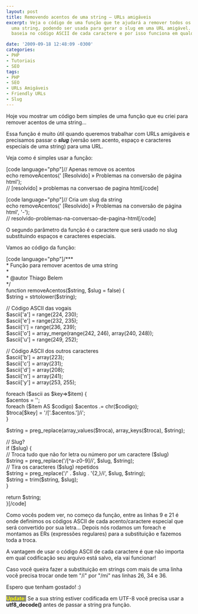 ```yaml
---
layout: post
title: Removendo acentos de uma string – URLs amigáveis
excerpt: Veja o código de uma função que te ajudará a remover todos os acentos de
  uma string, podendo ser usada para gerar o slug em uma URL amigável. A função se
  baseia no código ASCII de cada caractere e por isso funciona em qualquer ambiente.

date: '2009-09-18 12:48:09 -0300'
categories:
- PHP
- Tutoriais
- SEO
tags:
- PHP
- SEO
- URLs Amigáveis
- Friendly URLs
- Slug
---
```

<p>Hoje vou mostrar um código bem simples de uma função que eu criei para remover acentos de uma string...</p>
<p>Essa função é muito útil quando queremos trabalhar com URLs amigáveis e precisamos passar o <em><strong>slug</strong></em> (versão sem acento, espaço e caracteres especiais de uma string) para uma URL.</p>
<p>Veja como é simples usar a função:</p>
<p>[code language="php"]// Apenas remove os acentos<br />
echo removeAcentos(' [Resolvido] » Problemas na conversão de página html');<br />
// [resolvido] » problemas na conversao de pagina html[/code]</p>
<p>[code language="php"]// Cria um slug da string<br />
echo removeAcentos(' [Resolvido] » Problemas na conversão de página html', '-');<br />
// resolvido-problemas-na-conversao-de-pagina-html[/code]</p>
<p>O segundo parâmetro da função é o caractere que será usado no slug substituindo espaços e caracteres especiais.</p>
<p>Vamos ao código da função:</p>
<p>[code language="php"]/***<br />
 * Função para remover acentos de uma string<br />
 *<br />
 * @autor Thiago Belem <contato@thiagobelem.net><br />
 */<br />
function removeAcentos($string, $slug = false) {<br />
	$string = strtolower($string);</p>
<p>	// Código ASCII das vogais<br />
	$ascii['a'] = range(224, 230);<br />
	$ascii['e'] = range(232, 235);<br />
	$ascii['i'] = range(236, 239);<br />
	$ascii['o'] = array_merge(range(242, 246), array(240, 248));<br />
	$ascii['u'] = range(249, 252);</p>
<p>	// Código ASCII dos outros caracteres<br />
	$ascii['b'] = array(223);<br />
	$ascii['c'] = array(231);<br />
	$ascii['d'] = array(208);<br />
	$ascii['n'] = array(241);<br />
	$ascii['y'] = array(253, 255);</p>
<p>	foreach ($ascii as $key=>$item) {<br />
		$acentos = '';<br />
		foreach ($item AS $codigo) $acentos .= chr($codigo);<br />
		$troca[$key] = '/['.$acentos.']/i';<br />
	}</p>
<p>	$string = preg_replace(array_values($troca), array_keys($troca), $string);</p>
<p>	// Slug?<br />
	if ($slug) {<br />
		// Troca tudo que não for letra ou número por um caractere ($slug)<br />
		$string = preg_replace('/[^a-z0-9]/i', $slug, $string);<br />
		// Tira os caracteres ($slug) repetidos<br />
		$string = preg_replace('/' . $slug . '{2,}/i', $slug, $string);<br />
		$string = trim($string, $slug);<br />
	}</p>
<p>	return $string;<br />
}[/code]</p>
<p>Como vocês podem ver, no começo da função, entre as linhas 9 e 21 é onde definimos os códigos ASCII de cada acento/caractere especial que será convertido por sua letra... Depois nós rodamos um foreach e montamos as ERs (expressões regulares) para a substituição e fazemos toda a troca.</p>
<p>A vantagem de usar o código ASCII de cada caractere é que não importa em qual codificação seu arquivo está salvo, ela vai funcionar!</p>
<p>Caso você queira fazer a substituição em strings com mais de uma linha você precisa trocar onde tem "/i" por "/mi" nas linhas 26, 34 e 36.</p>
<p>Espero que tenham gostado! :)</p>
<p><strong style="background: gray; color: yellow">Update:</strong> Se a sua string estiver codificada em UTF-8 você precisa usar a <strong>utf8_decode()</strong> antes de passar a string pra função.</p>
